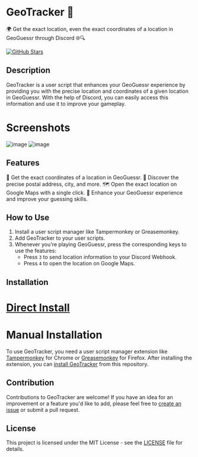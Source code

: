 # GeoTracker 📍

🌍 Get the exact location, even the exact coordinates of a location in GeoGuessr through Discord 🌐🔍

[![GitHub Stars](https://img.shields.io/github/stars/ottersek/geotracker?style=flat&logo=github)](https://github.com/ottersek/geotracker)

## Description

GeoTracker is a user script that enhances your GeoGuessr experience by providing you with the precise location and coordinates of a given location in GeoGuessr. With the help of Discord, you can easily access this information and use it to improve your gameplay.

# Screenshots

![image](https://github.com/ottersek/geotracker/assets/121310374/767f37d2-f7c1-4861-ae6b-c47af7791769)
![image](https://github.com/ottersek/geotracker/assets/121310374/dacb2ba8-f9f0-4b18-a4ef-29db0ef54111)


## Features

📍 Get the exact coordinates of a location in GeoGuessr.
🌆 Discover the precise postal address, city, and more.
🗺️ Open the exact location on Google Maps with a single click.
🌟 Enhance your GeoGuessr experience and improve your guessing skills.

## How to Use

1. Install a user script manager like Tampermonkey or Greasemonkey.
2. Add GeoTracker to your user scripts.
3. Whenever you're playing GeoGuessr, press the corresponding keys to use the features:
   - Press `3` to send location information to your Discord Webhook.
   - Press `4` to open the location on Google Maps.

## Installation

# [Direct Install](https://github.com/ottersek/geotracker/raw/main/geotracker.user.js)

# Manual Installation

To use GeoTracker, you need a user script manager extension like [Tampermonkey](https://www.tampermonkey.net/) for Chrome or [Greasemonkey](https://www.greasespot.net/) for Firefox. After installing the extension, you can [install GeoTracker](https://github.com/ottersek/geotracker/raw/main/geotracker.user.js) from this repository.

## Contribution

Contributions to GeoTracker are welcome! If you have an idea for an improvement or a feature you'd like to add, please feel free to [create an issue](https://github.com/ottersek/geotracker/issues) or submit a pull request.

## License

This project is licensed under the MIT License - see the [LICENSE](LICENSE) file for details.
